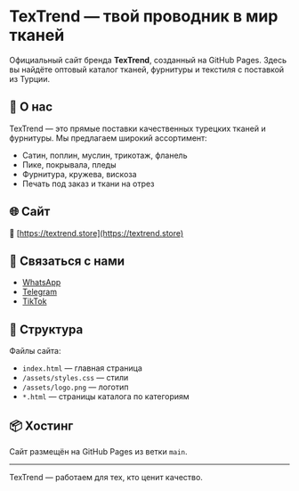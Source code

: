 # TexTrend — твой проводник в мир тканей

Официальный сайт бренда **TexTrend**, созданный на GitHub Pages. Здесь вы найдёте оптовый каталог тканей, фурнитуры и текстиля с поставкой из Турции.

## 📌 О нас
TexTrend — это прямые поставки качественных турецких тканей и фурнитуры. Мы предлагаем широкий ассортимент:
- Сатин, поплин, муслин, трикотаж, фланель
- Пике, покрывала, пледы
- Фурнитура, кружева, вискоза
- Печать под заказ и ткани на отрез

## 🌐 Сайт
🔗 [https://textrend.store](https://textrend.store)

## 📱 Связаться с нами
- [WhatsApp](https://wa.me/905471161988)
- [Telegram](https://t.me/textrend)
- [TikTok](https://www.tiktok.com/@textrend.store)

## 📂 Структура
Файлы сайта:
- `index.html` — главная страница
- `/assets/styles.css` — стили
- `/assets/logo.png` — логотип
- `*.html` — страницы каталога по категориям

## 📦 Хостинг
Сайт размещён на GitHub Pages из ветки `main`.

---

TexTrend — работаем для тех, кто ценит качество.
